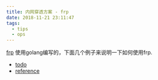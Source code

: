 ```yaml
---
title: 内网穿透方案 - frp
date: 2018-11-21 23:11:47
tags:
  - tips
  - ops
---
```


[frp](https://github.com/fatedier/frp) 使用golang编写的，下面几个例子来说明一下如何使用frp.

- [todo](https://github.com/fatedier)
- [reference](https://haofly.net)



